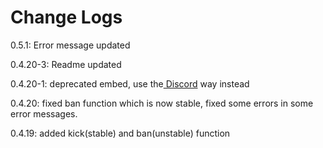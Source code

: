 # Change Logs

0.5.1: Error message updated

0.4.20-3: Readme updated

0.4.20-1: deprecated embed, use the[ Discord](interacting-with-discord.js/discord.md) way instead

0.4.20: fixed ban function which is now stable, fixed some errors in some error messages.

0.4.19: added kick\(stable\) and ban\(unstable\) function

